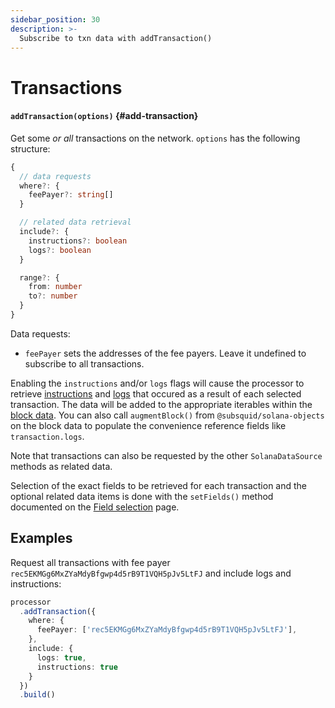 ```yaml
---
sidebar_position: 30
description: >-
  Subscribe to txn data with addTransaction()
---
```


# Transactions

#### `addTransaction(options)` {#add-transaction}

Get some _or all_ transactions on the network. `options` has the following structure:

```typescript
{
  // data requests
  where?: {
    feePayer?: string[]
  }

  // related data retrieval
  include?: {
    instructions?: boolean
    logs?: boolean
  }

  range?: {
    from: number
    to?: number
  }
}
```

Data requests:
- `feePayer` sets the addresses of the fee payers. Leave it undefined to subscribe to all transactions.

Enabling the `instructions` and/or `logs` flags will cause the processor to retrieve [instructions](/solana-indexing/sdk/solana-batch/instructions) and [logs](/solana-indexing/sdk/solana-batch/logs) that occured as a result of each selected transaction. The data will be added to the appropriate iterables within the [block data](/solana-indexing/sdk/solana-batch/context-interfaces). You can also call `augmentBlock()` from `@subsquid/solana-objects` on the block data to populate the convenience reference fields like `transaction.logs`.

Note that transactions can also be requested by the other `SolanaDataSource` methods as related data.

Selection of the exact fields to be retrieved for each transaction and the optional related data items is done with the `setFields()` method documented on the [Field selection](../field-selection) page.

## Examples

Request all transactions with fee payer `rec5EKMGg6MxZYaMdyBfgwp4d5rB9T1VQH5pJv5LtFJ` and include logs and instructions:

```ts
processor
  .addTransaction({
    where: {
      feePayer: ['rec5EKMGg6MxZYaMdyBfgwp4d5rB9T1VQH5pJv5LtFJ'],
    },
    include: {
      logs: true,
      instructions: true
    }
  })
  .build()
```
